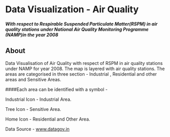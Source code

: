 # Data Visualization - Air Quality 
##### With respect to Respirable Suspended Particulate Matter(RSPM) in air quality stations under National Air Quality Monitoring Programme (NAMP)in the year 2008


## About
Data Visualisation of Air Quality with respect of RSPM in air quality stations under NAMP for year 2008. The map is layered with air quality stations. The areas are categorised in three section - Industrial , Residential and other areas and Sensitive Areas. 

####Each area can be identified with a symbol - 

  Industrial Icon - Industrial Area.

  Tree Icon - Sensitive Area.

  Home Icon - Residential and Other Area.

  Data Source - www.datagov.in

